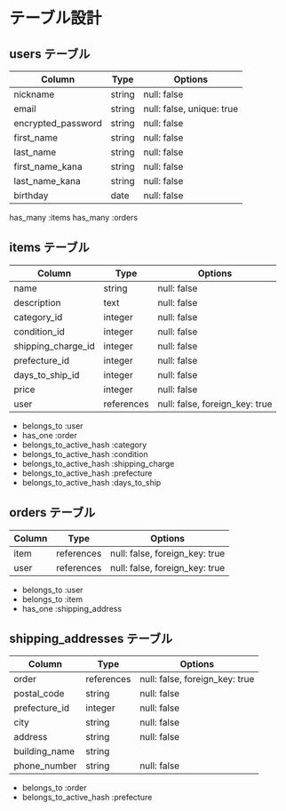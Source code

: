 # テーブル設計

## users テーブル

| Column              | Type   | Options                   |
|---------------------|--------|---------------------------|
| nickname            | string | null: false               |
| email               | string | null: false, unique: true |
| encrypted_password  | string | null: false               |
| first_name          | string | null: false               |
| last_name           | string | null: false               |
| first_name_kana     | string | null: false               |
| last_name_kana      | string | null: false               |
| birthday            | date   | null: false               |

has_many :items
has_many :orders

## items テーブル

| Column              | Type       | Options                        |
|---------------------|------------|--------------------------------|
| name                | string     | null: false                    |
| description         | text       | null: false                    |
| category_id         | integer    | null: false                    |
| condition_id        | integer    | null: false                    |
| shipping_charge_id  | integer    | null: false                    |
| prefecture_id       | integer    | null: false                    |
| days_to_ship_id     | integer    | null: false                    |
| price               | integer    | null: false                    |
| user                | references | null: false, foreign_key: true |

- belongs_to :user
- has_one :order
- belongs_to_active_hash :category
- belongs_to_active_hash :condition
- belongs_to_active_hash :shipping_charge
- belongs_to_active_hash :prefecture
- belongs_to_active_hash :days_to_ship

## orders テーブル

| Column   | Type       | Options                        |
|----------|------------|--------------------------------|
| item     | references | null: false, foreign_key: true |
| user     | references | null: false, foreign_key: true |

- belongs_to :user
- belongs_to :item
- has_one :shipping_address

## shipping_addresses テーブル

| Column          | Type       | Options                        |
|-----------------|------------|--------------------------------|
| order           | references | null: false, foreign_key: true |
| postal_code     | string     | null: false                    |
| prefecture_id      | integer    | null: false                    |
| city            | string     | null: false                    |
| address         | string     | null: false                    |
| building_name   | string     |                                |
| phone_number    | string     | null: false                    |

- belongs_to :order
- belongs_to_active_hash :prefecture